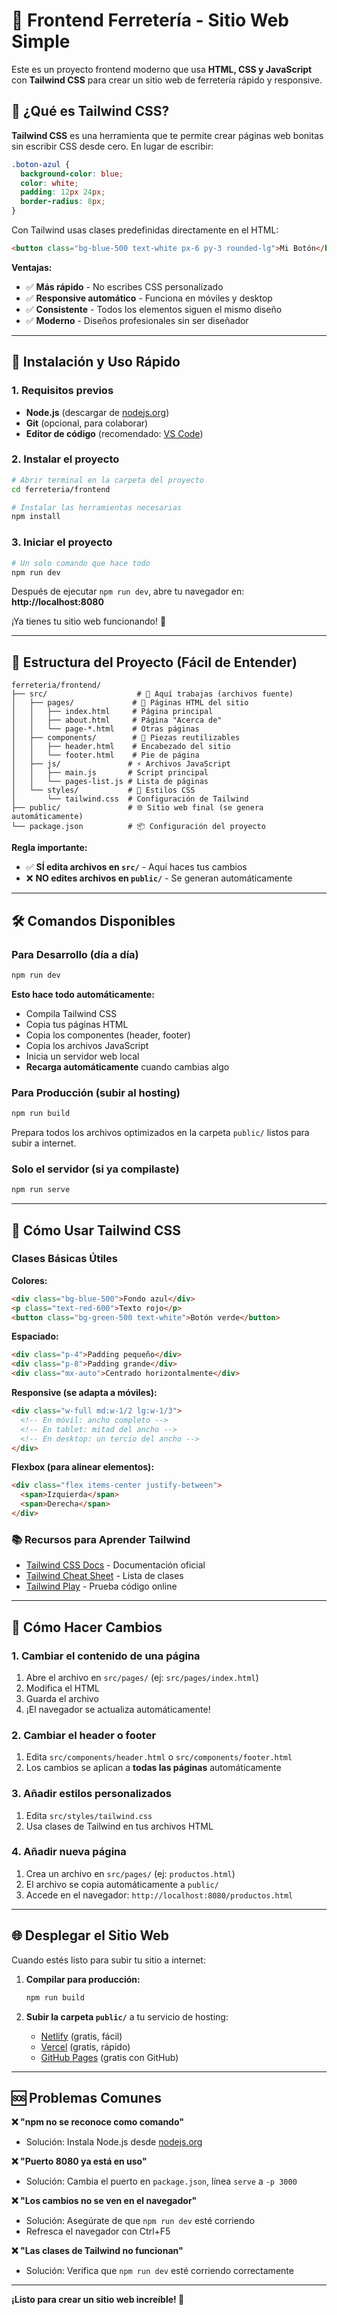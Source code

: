 # 🏪 Frontend Ferretería - Sitio Web Simple

Este es un proyecto frontend moderno que usa **HTML, CSS y JavaScript** con **Tailwind CSS** para crear un sitio web de ferretería rápido y responsive.

## 🎯 ¿Qué es Tailwind CSS?

**Tailwind CSS** es una herramienta que te permite crear páginas web bonitas sin escribir CSS desde cero. En lugar de escribir:

```css
.boton-azul {
  background-color: blue;
  color: white;
  padding: 12px 24px;
  border-radius: 8px;
}
```

Con Tailwind usas clases predefinidas directamente en el HTML:

```html
<button class="bg-blue-500 text-white px-6 py-3 rounded-lg">Mi Botón</button>
```

**Ventajas:**
- ✅ **Más rápido** - No escribes CSS personalizado
- ✅ **Responsive automático** - Funciona en móviles y desktop
- ✅ **Consistente** - Todos los elementos siguen el mismo diseño
- ✅ **Moderno** - Diseños profesionales sin ser diseñador

---

## 🚀 Instalación y Uso Rápido

### 1. Requisitos previos
- **Node.js** (descargar de [nodejs.org](https://nodejs.org))
- **Git** (opcional, para colaborar)
- **Editor de código** (recomendado: [VS Code](https://code.visualstudio.com))

### 2. Instalar el proyecto
```bash
# Abrir terminal en la carpeta del proyecto
cd ferreteria/frontend

# Instalar las herramientas necesarias
npm install
```

### 3. Iniciar el proyecto
```bash
# Un solo comando que hace todo
npm run dev
```

Después de ejecutar `npm run dev`, abre tu navegador en:
**http://localhost:8080**

¡Ya tienes tu sitio web funcionando! 🎉

---

## 📂 Estructura del Proyecto (Fácil de Entender)

```
ferreteria/frontend/
├── src/                    # 📝 Aquí trabajas (archivos fuente)
│   ├── pages/             # 📄 Páginas HTML del sitio
│   │   ├── index.html     # Página principal
│   │   ├── about.html     # Página "Acerca de"
│   │   └── page-*.html    # Otras páginas
│   ├── components/        # 🧩 Piezas reutilizables
│   │   ├── header.html    # Encabezado del sitio
│   │   └── footer.html    # Pie de página
│   ├── js/               # ⚡ Archivos JavaScript
│   │   ├── main.js       # Script principal
│   │   └── pages-list.js # Lista de páginas
│   └── styles/           # 🎨 Estilos CSS
│       └── tailwind.css  # Configuración de Tailwind
├── public/               # 🌐 Sitio web final (se genera automáticamente)
└── package.json          # 📦 Configuración del proyecto
```

**Regla importante:** 
- ✅ **SÍ edita archivos en `src/`** - Aquí haces tus cambios
- ❌ **NO edites archivos en `public/`** - Se generan automáticamente

---

## 🛠️ Comandos Disponibles

### Para Desarrollo (día a día)
```bash
npm run dev
```
**Esto hace todo automáticamente:**
- Compila Tailwind CSS
- Copia tus páginas HTML
- Copia los componentes (header, footer)
- Copia los archivos JavaScript
- Inicia un servidor web local
- **Recarga automáticamente** cuando cambias algo

### Para Producción (subir al hosting)
```bash
npm run build
```
Prepara todos los archivos optimizados en la carpeta `public/` listos para subir a internet.

### Solo el servidor (si ya compilaste)
```bash
npm run serve
```

---

## 🎨 Cómo Usar Tailwind CSS

### Clases Básicas Útiles

**Colores:**
```html
<div class="bg-blue-500">Fondo azul</div>
<p class="text-red-600">Texto rojo</p>
<button class="bg-green-500 text-white">Botón verde</button>
```

**Espaciado:**
```html
<div class="p-4">Padding pequeño</div>
<div class="p-8">Padding grande</div>
<div class="mx-auto">Centrado horizontalmente</div>
```

**Responsive (se adapta a móviles):**
```html
<div class="w-full md:w-1/2 lg:w-1/3">
  <!-- En móvil: ancho completo -->
  <!-- En tablet: mitad del ancho -->
  <!-- En desktop: un tercio del ancho -->
</div>
```

**Flexbox (para alinear elementos):**
```html
<div class="flex items-center justify-between">
  <span>Izquierda</span>
  <span>Derecha</span>
</div>
```

### 📚 Recursos para Aprender Tailwind

- [Tailwind CSS Docs](https://tailwindcss.com/docs) - Documentación oficial
- [Tailwind Cheat Sheet](https://tailwindcomponents.com/cheatsheet/) - Lista de clases
- [Tailwind Play](https://play.tailwindcss.com/) - Prueba código online

---

## 🔧 Cómo Hacer Cambios

### 1. Cambiar el contenido de una página
1. Abre el archivo en `src/pages/` (ej: `src/pages/index.html`)
2. Modifica el HTML
3. Guarda el archivo
4. ¡El navegador se actualiza automáticamente!

### 2. Cambiar el header o footer
1. Edita `src/components/header.html` o `src/components/footer.html`
2. Los cambios se aplican a **todas las páginas** automáticamente

### 3. Añadir estilos personalizados
1. Edita `src/styles/tailwind.css`
2. Usa clases de Tailwind en tus archivos HTML

### 4. Añadir nueva página
1. Crea un archivo en `src/pages/` (ej: `productos.html`)
2. El archivo se copia automáticamente a `public/`
3. Accede en el navegador: `http://localhost:8080/productos.html`

---

## 🌐 Desplegar el Sitio Web

Cuando estés listo para subir tu sitio a internet:

1. **Compilar para producción:**
   ```bash
   npm run build
   ```

2. **Subir la carpeta `public/`** a tu servicio de hosting:
   - [Netlify](https://netlify.com) (gratis, fácil)
   - [Vercel](https://vercel.com) (gratis, rápido)
   - [GitHub Pages](https://pages.github.com) (gratis con GitHub)

---

## 🆘 Problemas Comunes

**❌ "npm no se reconoce como comando"**
- Solución: Instala Node.js desde [nodejs.org](https://nodejs.org)

**❌ "Puerto 8080 ya está en uso"**
- Solución: Cambia el puerto en `package.json`, línea `serve` a `-p 3000`

**❌ "Los cambios no se ven en el navegador"**
- Solución: Asegúrate de que `npm run dev` esté corriendo
- Refresca el navegador con Ctrl+F5

**❌ "Las clases de Tailwind no funcionan"**
- Solución: Verifica que `npm run dev` esté corriendo correctamente

---

**¡Listo para crear un sitio web increíble! 🚀**
